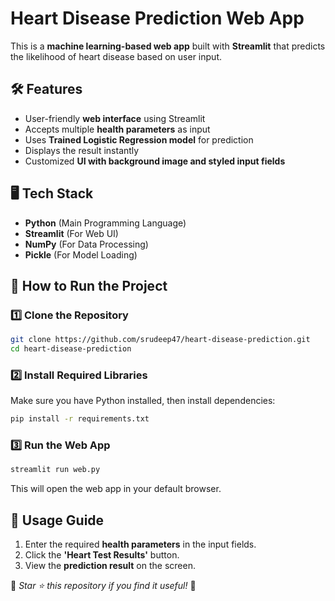 # Heart Disease Prediction Web App

This is a **machine learning-based web app** built with **Streamlit** that predicts the likelihood of heart disease based on user input.

## 🛠 Features

- User-friendly **web interface** using Streamlit
- Accepts multiple **health parameters** as input
- Uses  **Trained Logistic Regression model** for prediction
- Displays the result instantly
- Customized **UI with background image and styled input fields**

## 🖥 Tech Stack

- **Python** (Main Programming Language)
- **Streamlit** (For Web UI)
- **NumPy** (For Data Processing)
- **Pickle** (For Model Loading)

## 🚀 How to Run the Project

### 1️⃣ Clone the Repository

```sh
git clone https://github.com/srudeep47/heart-disease-prediction.git
cd heart-disease-prediction
```

### 2️⃣ Install Required Libraries

Make sure you have Python installed, then install dependencies:

```sh
pip install -r requirements.txt
```

### 3️⃣ Run the Web App

```sh
streamlit run web.py
```

This will open the web app in your default browser.

## 📜 Usage Guide

1. Enter the required **health parameters** in the input fields.
2. Click the **'Heart Test Results'** button.
3. View the **prediction result** on the screen.


📢 *Star ⭐ this repository if you find it useful!* 🎉

